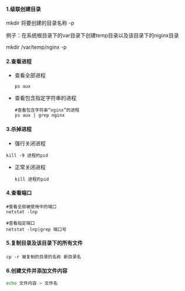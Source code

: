 #### 1.级联创建目录

mkdir 将要创建的目录名称  -p

例子：在系统根目录下的var目录下创建temp目录以及该目录下的niginx目录

mkdir /var/temp/nginx -p



#### 2.查看进程

* 查看全部进程

  ```shell
  ps aux
  ```

* 查看包含指定字符串的进程

  ```shell
  #查看包含字符串“nginx”的进程
  ps aux | grep nginx
  ```



#### 3.杀掉进程

* 强行关闭进程

```shell
kill -9 进程的pid  
```

* 正常关闭进程

  ```shell
  kill 进程的pid  
  ```




#### 4.查看端口

```shell
#查看全部被使用中的端口
netstat -lnp

#查看指定端口
netstat -lnp|grep 端口号
```



#### 5.复制目录及该目录下的所有文件

```shell
cp -r 被复制的目录的名称 新目录名 
```



#### 6.创建文件并添加文件内容

```sh
echo 文件内容 > 文件名
```

